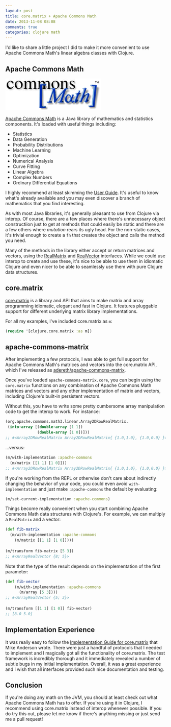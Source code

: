```yaml
---
layout: post
title: core.matrix + Apache Commons Math
date: 2013-11-08 08:08
comments: true
categories: clojure math
---
```

I'd like to share a little project I did to make it more convenient to use Apache Commons Math's linear algebra classes with Clojure.

## Apache Commons Math
![Apache Commons Math Logo](/images/acm.gif)

[Apache Commons Math](http://commons.apache.org/proper/commons-math/index.html) is a Java library of mathematics and statistics components.  It's loaded with useful things including:

- Statistics
- Data Generation
- Probability Distributions
- Machine Learning
- Optimization
- Numerical Analysis
- Curve Fitting
- Linear Algebra
- Complex Numbers
- Ordinary Differential Equations

I highly recommend at least skimming the [User Guide](http://commons.apache.org/proper/commons-math/userguide/index.html).  It's useful to know what's already available and you may even discover a branch of mathematics that you find interesting.

As with most Java libraries, it's generally pleasant to use from Clojure via interop.  Of course, there are a few places where there's unnecessary object constructiion just to get at methods that could easily be static and there are a few others where *mutation* rears its ugly head.  For the non-static cases, it's trivial enough to create a `fn` that creates the object and calls the method you need.

Many of the methods in the library either accept or return matrices and vectors, using the [RealMatrix](http://commons.apache.org/proper/commons-math/apidocs/org/apache/commons/math3/linear/RealMatrix.html) and [RealVector](http://commons.apache.org/proper/commons-math/apidocs/org/apache/commons/math3/linear/RealVector.html) interfaces.  While we could use interop to create and use these, it's nice to be able to use them in idiomatic Clojure and even nicer to be able to seamlessly use them with pure Clojure data structures.

## core.matrix
[core.matrix](https://github.com/mikera/core.matrix) is a library and API that aims to make matrix and array programming idiomatic, elegant and fast in Clojure.  It features pluggable support for different underlying matrix library implementations.

For all my examples, I've included core.matrix as `m`:
```clojure
(require '[clojure.core.matrix :as m])
```

## apache-commons-matrix
After implementing a few protocols, I was able to get full support for Apache Commons Math's matrices and vectors into the core.matrix API, which I've released as [adereth/apache-commons-matrix](https://github.com/adereth/apache-commons-matrix).

Once you've loaded `apache-commons-matrix.core`, you can begin using the `core.matrix` functions on any combination of Apache Commons Math matrices and vectors and any other implementation of matrix and vectors, including Clojure's built-in persistent vectors.

Without this, you have to write some pretty cumbersome array manipulation code to get the interop to work.  For instance:
```clojure
(org.apache.commons.math3.linear.Array2DRowRealMatrix.
 (into-array [(double-array [1 1])
              (double-array [1 0])]))
;; #<Array2DRowRealMatrix Array2DRowRealMatrix{ {1.0,1.0}, {1.0,0.0} }>
```

...versus:

```clojure
(m/with-implementation :apache-commons
  (m/matrix [[1 1] [1 0]]))
;; #<Array2DRowRealMatrix Array2DRowRealMatrix{ {1.0,1.0}, {1.0,0.0} }>
```

If you're working from the REPL or otherwise don't care about indirectly changing the behavior of your code, you could even avoid `with-implementation` and just make `:apache-commons` the default by evaluating:
```clojure
(m/set-current-implementation :apache-commons)
```

Things become really convenient when you start combining Apache Commons Math data structures with Clojure's.  For example, we can multiply a `RealMatrix` and a vector:

```clojure
(def fib-matrix
  (m/with-implementation :apache-commons
    (m/matrix [[1 1] [1 0]])))

(m/transform fib-matrix [5 3])
;; #<ArrayRealVector {8; 5}>
```

Note that the type of the result depends on the implementation of the first parameter:

```clojure
(def fib-vector
    (m/with-implementation :apache-commons
      (m/array [5 3])))
;; #<ArrayRealVector {5; 3}>

(m/transform [[1 1] [1 0]] fib-vector)
;; [8.0 5.0]
```

## Implementation Experience
It was really easy to follow the [Implementation Guide for core.matrix](https://github.com/mikera/core.matrix/wiki/Implementation-Guide) that Mike Anderson wrote.  There were just a handful of protocols that I needed to implement and I magically got all the functionality of core.matrix.  The test framework is incredibly thorough and it immediately revealed a number of subtle bugs in my initial implementation.  Overall, it was a great experience and I wish that all interfaces provided such nice documentation and testing.

## Conclusion
If you're doing any math on the JVM, you should at least check out what Apache Commons Math has to offer.  If you're using it in Clojure, I recommend using core.matrix instead of interop whenever possible.  If you do try this out, please let me know if there's anything missing or just send me a pull request!
